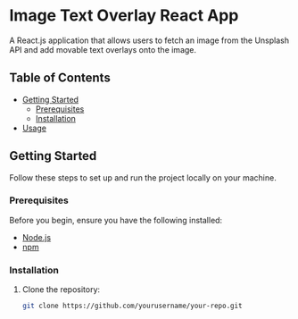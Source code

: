 # Image Text Overlay React App

A React.js application that allows users to fetch an image from the Unsplash API and add movable text overlays onto the image.

## Table of Contents

- [Getting Started](#getting-started)
  - [Prerequisites](#prerequisites)
  - [Installation](#installation)
- [Usage](#usage)

## Getting Started

Follow these steps to set up and run the project locally on your machine.

### Prerequisites

Before you begin, ensure you have the following installed:

- [Node.js](https://nodejs.org/)
- [npm](https://www.npmjs.com/)

### Installation

1. Clone the repository:

   ```bash
   git clone https://github.com/yourusername/your-repo.git
